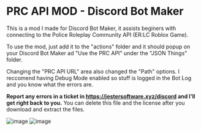 # PRC API MOD - Discord Bot Maker
This is a mod I made for Discord Bot Maker, it assists beginers with connecting to the Police Roleplay Community API (ER:LC Roblox Game).

To use the mod, just add it to the "actions" folder and it should popup on your Discord Bot Maker ad "Use the PRC API" under the "JSON Things" folder.

Changing the "PRC API URL" area also changed the "Path" options.
I reccomend having Debug Mode enabled so stuff is logged in the Bot Log and you know what the errors are.

**Report any errors in a ticket in https://jestersoftware.xyz/discord and I'll get right back to you.**
You can delete this file and the license after you download and extract the files.

![image](https://github.com/Long-Winer12/prc_api_DBM-Mod/assets/138969873/386e8a53-a87d-48ab-aea4-87bbfc1b61ed)
![image](https://github.com/Long-Winer12/prc_api_DBM-Mod/assets/138969873/db07c0f4-4270-474c-a974-9d831f7497cd)
